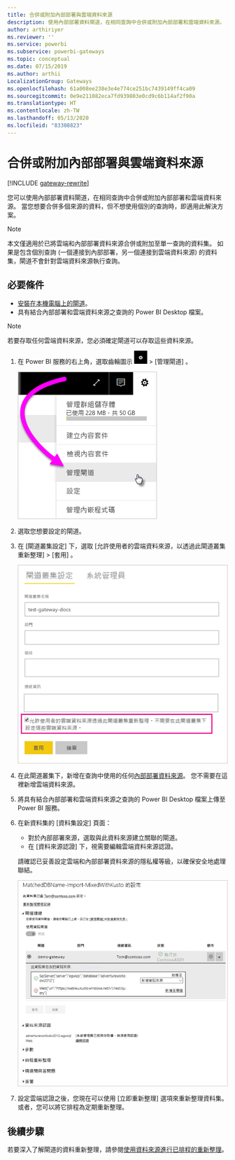 ```yaml
---
title: 合併或附加內部部署與雲端資料來源
description: 使用內部部署資料閘道，在相同查詢中合併或附加內部部署和雲端資料來源。
author: arthiriyer
ms.reviewer: ''
ms.service: powerbi
ms.subservice: powerbi-gateways
ms.topic: conceptual
ms.date: 07/15/2019
ms.author: arthii
LocalizationGroup: Gateways
ms.openlocfilehash: 61a008ee238e3e4e774ce251bc7439149ff4ca09
ms.sourcegitcommit: 0e9e211082eca7fd939803e0cd9c6b114af2f90a
ms.translationtype: HT
ms.contentlocale: zh-TW
ms.lasthandoff: 05/13/2020
ms.locfileid: "83308823"
---
```

# <a name="merge-or-append-on-premises-and-cloud-data-sources"></a>合併或附加內部部署與雲端資料來源

[!INCLUDE [gateway-rewrite](../includes/gateway-rewrite.md)]

您可以使用內部部署資料閘道，在相同查詢中合併或附加內部部署和雲端資料來源。 當您想要合併多個來源的資料，但不想使用個別的查詢時，即適用此解決方案。

>[!NOTE]
>本文僅適用於已將雲端和內部部署資料來源合併或附加至單一查詢的資料集。 如果是包含個別查詢 (一個連接到內部部署，另一個連接到雲端資料來源) 的資料集，閘道不會針對雲端資料來源執行查詢。

## <a name="prerequisites"></a>必要條件

- [安裝在本機電腦上的閘道](/data-integration/gateway/service-gateway-install)。
- 具有結合內部部署和雲端資料來源之查詢的 Power BI Desktop 檔案。

>[!NOTE]
>若要存取任何雲端資料來源，您必須確定閘道可以存取這些資料來源。

1. 在 Power BI 服務的右上角，選取齒輪圖示 ![設定齒輪圖示](media/service-gateway-mashup-on-premises-cloud/icon-gear.png) > [管理閘道]  。

    ![管理閘道](media/service-gateway-mashup-on-premises-cloud/manage-gateways.png)

2. 選取您想要設定的閘道。

3. 在 [閘道叢集設定]  下，選取 [允許使用者的雲端資料來源，以透過此閘道叢集重新整理]   > [套用]  。

    ![透過此閘道叢集重新整理](media/service-gateway-mashup-on-premises-cloud/refresh-gateway-cluster.png)

4. 在此閘道叢集下，新增在查詢中使用的任何[內部部署資料來源](service-gateway-enterprise-manage-scheduled-refresh.md#add-a-data-source)。 您不需要在這裡新增雲端資料來源。

5. 將具有結合內部部署和雲端資料來源之查詢的 Power BI Desktop 檔案上傳至 Power BI 服務。

6. 在新資料集的 [資料集設定]  頁面：

   - 對於內部部署來源，選取與此資料來源建立關聯的閘道。
   - 在 [資料來源認證]  下，視需要編輯雲端資料來源認證。

    請確認已妥善設定雲端和內部部署資料來源的隱私權等級，以確保安全地處理聯結。

     ![資料集設定](media/service-gateway-mashup-on-premises-cloud/dataset-settings.png)

7. 設定雲端認證之後，您現在可以使用 [立即重新整理]  選項來重新整理資料集。 或者，您可以將它排程為定期重新整理。

## <a name="next-steps"></a>後續步驟

若要深入了解閘道的資料重新整理，請參閱[使用資料來源進行已排程的重新整理](service-gateway-enterprise-manage-scheduled-refresh.md#use-the-data-source-for-scheduled-refresh)。
